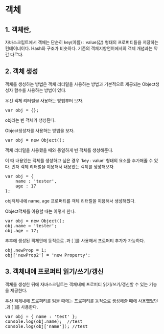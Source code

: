 객체
===
## 1. 객체란,
자바스크립트에서 객체는 단순히 key(이름) : value(값) 형태의 프로퍼티들을 저장하는 컨테이너이다. Hash와 구조가 비슷하다. 기존의 객체지향언어에서의 객체 개념과는 약간 다르다.

## 2. 객체 생성
객체를 생성하는 방법은 객체 리터럴을 사용하는 방법과 기본적으로 제공되는 Object생성자 함수를 사용하는 방법이 있다.  

우선 객체 리터럴을 사용하는 방법부터 보자.
<pre>
var obj = {};</pre>
obj라는 빈 객체가 생성된다.  

Object생성자를 사용하는 방법을 보자.
<pre>
var obj = new Object();</pre>
객체 리터럴을 사용했을 때와 동일하게 빈 객체를 생성해준다.

이 때 내용있는 객체를 생성하고 싶은 경우 'key : value' 형태의 요소를 추가해줄 수 있다. 먼저 객체 리터럴을 이용해서 내용있는 객체를 생성해보자.
<pre>
var obj = {
    name : 'tester',
    age : 17
};</pre>
obj객체내에 name, age 프로퍼티를 객체 리터럴을 이용해서 생성해줬다.  

Object객체를 이용할 때는 이렇게 한다.
<pre>
var obj = new Object();
obj.name = 'tester';
obj.age = 17;</pre>

추후에 생성된 객체안에 동적으로 .과 [ ]를 사용해서 프로퍼티 추가가 가능하다.
<pre>
obj.newProp = 1;
obj['newProp2'] = 'new Property';</pre>

## 3. 객체내에 프로퍼티 읽기/쓰기/갱신
객체를 생성한 뒤에 자바스크립트는 객체내에 프로퍼티 읽기/쓰기/갱신할 수 있는 기능을 제공한다.

우선 객체내에 프로퍼티를 읽을 때에는 프로퍼티를 동적으로 생성해줄 때에 사용했었던 .과 [ ]를 사용한다.
<pre>
var obj = { name : 'test' };
console.log(obj.name);  //test
console.log(obj['name']); //test</pre>